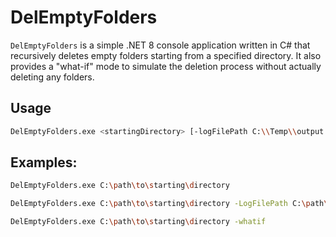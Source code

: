 # DelEmptyFolders

`DelEmptyFolders` is a simple .NET 8 console application written in C# that recursively deletes empty folders starting from a specified directory. It also provides a \"what-if\" mode to simulate the deletion process without actually deleting any folders.

## Usage
```sh
DelEmptyFolders.exe <startingDirectory> [-logFilePath C:\\Temp\\output.log] [-whatif]
```
## Examples:
```sh
DelEmptyFolders.exe C:\path\to\starting\directory

DelEmptyFolders.exe C:\path\to\starting\directory -LogFilePath C:\path\to\output.log

DelEmptyFolders.exe C:\path\to\starting\directory -whatif
```
